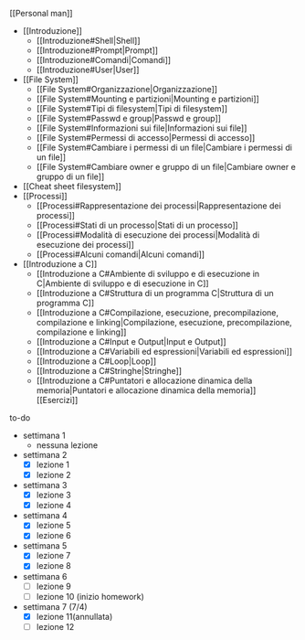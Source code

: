 [[Personal man]]
- [[Introduzione]]
	- [[Introduzione#Shell|Shell]]
	- [[Introduzione#Prompt|Prompt]]
	- [[Introduzione#Comandi|Comandi]]
	- [[Introduzione#User|User]]
- [[File System]]
	- [[File System#Organizzazione|Organizzazione]]
	- [[File System#Mounting e partizioni|Mounting e partizioni]]
	- [[File System#Tipi di filesystem|Tipi di filesystem]]
	- [[File System#Passwd e group|Passwd e group]]
	- [[File System#Informazioni sui file|Informazioni sui file]]
	- [[File System#Permessi di accesso|Permessi di accesso]]
	- [[File System#Cambiare i permessi di un file|Cambiare i permessi di un file]]
	- [[File System#Cambiare owner e gruppo di un file|Cambiare owner e gruppo di un file]]
- [[Cheat sheet filesystem]]
- [[Processi]]
	- [[Processi#Rappresentazione dei processi|Rappresentazione dei processi]]
	- [[Processi#Stati di un processo|Stati di un processo]]
	- [[Processi#Modalità di esecuzione dei processi|Modalità di esecuzione dei processi]]
	- [[Processi#Alcuni comandi|Alcuni comandi]]
- [[Introduzione a C]]
	- [[Introduzione a C#Ambiente di sviluppo e di esecuzione in C|Ambiente di sviluppo e di esecuzione in C]]
	- [[Introduzione a C#Struttura di un programma C|Struttura di un programma C]]
	- [[Introduzione a C#Compilazione, esecuzione, precompilazione, compilazione e linking|Compilazione, esecuzione, precompilazione, compilazione e linking]]
	- [[Introduzione a C#Input e Output|Input e Output]]
	- [[Introduzione a C#Variabili ed espressioni|Variabili ed espressioni]]
	- [[Introduzione a C#Loop|Loop]]
	- [[Introduzione a C#Stringhe|Stringhe]]
	- [[Introduzione a C#Puntatori e allocazione dinamica della memoria|Puntatori e allocazione dinamica della memoria]]
[[Esercizi]]

to-do
- settimana 1
	- nessuna lezione
- settimana 2
	- [x] lezione 1
	- [x] lezione 2
- settimana 3
	- [x] lezione 3
	- [x] lezione 4
- settimana 4
	- [x] lezione 5
	- [x] lezione 6
- settimana 5
	- [x] lezione 7
	- [x] lezione 8
- settimana 6
	- [ ] lezione 9
	- [ ] lezione 10 (inizio homework)
- settimana 7 (7/4)
	- [x] lezione 11(annullata)
	- [ ] lezione 12